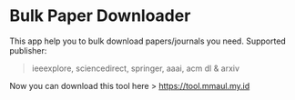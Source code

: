 
# Bulk Paper Downloader

This app help you to bulk download papers/journals you need.
Supported publisher:
> ieeexplore, sciencedirect, springer, aaai, acm dl & arxiv

Now you can download this tool here > https://tool.mmaul.my.id
